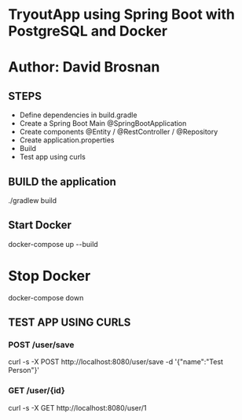 # TryoutApp using Spring Boot with PostgreSQL and Docker
# Author: David Brosnan

## STEPS
- Define dependencies in build.gradle
- Create a Spring Boot Main @SpringBootApplication
- Create components @Entity / @RestController / @Repository
- Create application.properties
- Build
- Test app using curls 

## BUILD the application 
./gradlew build   

## Start Docker
docker-compose up --build

# Stop Docker
docker-compose down

## TEST APP USING CURLS 

### POST /user/save 
curl -s -X POST http://localhost:8080/user/save -d '{"name":"Test Person"}'

### GET /user/{id}
curl -s -X GET http://localhost:8080/user/1
  
